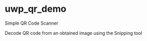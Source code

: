 # uwp_qr_demo
Simple QR Code Scanner

Decode QR code from an obtained image using the Snipping tool
